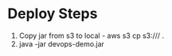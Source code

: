 # Deploy Steps
1. Copy jar from s3 to local - aws s3 cp s3://<Bucketname>/<jar> .
2. java -jar devops-demo.jar
